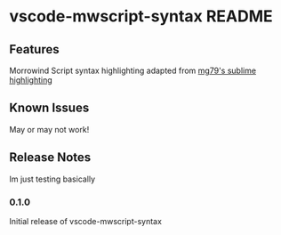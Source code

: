 # vscode-mwscript-syntax README

## Features

Morrowind Script syntax highlighting adapted from [mg79's sublime highlighting](https://www.nexusmods.com/morrowind/mods/45311)

## Known Issues

May or may not work!

## Release Notes

Im just testing basically

### 0.1.0

Initial release of vscode-mwscript-syntax
